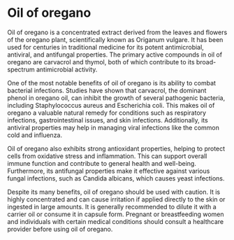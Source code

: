 [//]: # (
source: gpt-40
tags: herbals
)

# Oil of oregano

Oil of oregano is a concentrated extract derived from the leaves and flowers of the oregano plant, scientifically known as Origanum vulgare. It has been used for centuries in traditional medicine for its potent antimicrobial, antiviral, and antifungal properties. The primary active compounds in oil of oregano are carvacrol and thymol, both of which contribute to its broad-spectrum antimicrobial activity.

One of the most notable benefits of oil of oregano is its ability to combat bacterial infections. Studies have shown that carvacrol, the dominant phenol in oregano oil, can inhibit the growth of several pathogenic bacteria, including Staphylococcus aureus and Escherichia coli. This makes oil of oregano a valuable natural remedy for conditions such as respiratory infections, gastrointestinal issues, and skin infections. Additionally, its antiviral properties may help in managing viral infections like the common cold and influenza.

Oil of oregano also exhibits strong antioxidant properties, helping to protect cells from oxidative stress and inflammation. This can support overall immune function and contribute to general health and well-being. Furthermore, its antifungal properties make it effective against various fungal infections, such as Candida albicans, which causes yeast infections.

Despite its many benefits, oil of oregano should be used with caution. It is highly concentrated and can cause irritation if applied directly to the skin or ingested in large amounts. It is generally recommended to dilute it with a carrier oil or consume it in capsule form. Pregnant or breastfeeding women and individuals with certain medical conditions should consult a healthcare provider before using oil of oregano.
